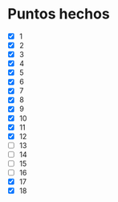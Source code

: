 # Puntos hechos

 - [x] 1
 - [x] 2
 - [x] 3
 - [x] 4
 - [x] 5
 - [x] 6
 - [x] 7
 - [x] 8
 - [x] 9
 - [x] 10
 - [x] 11
 - [x] 12
 - [ ] 13
 - [ ] 14
 - [ ] 15
 - [ ] 16
 - [x] 17
 - [x] 18
